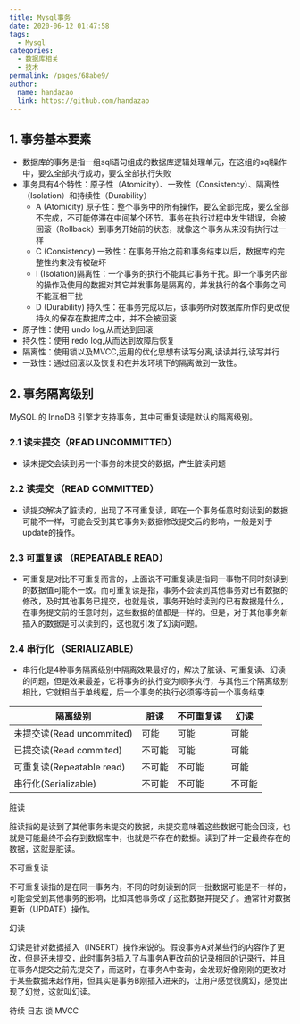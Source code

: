 ```yaml
---
title: Mysql事务
date: 2020-06-12 01:47:58
tags: 
  - Mysql
categories: 
  - 数据库相关
  - 技术
permalink: /pages/68abe9/
author: 
  name: handazao
  link: https://github.com/handazao
---
```



## 1. 事务基本要素
- 数据库的事务是指一组sql语句组成的数据库逻辑处理单元，在这组的sql操作中，要么全部执行成功，要么全部执行失败
- 事务具有4个特性：原子性（Atomicity）、一致性（Consistency）、隔离性（Isolation）和持续性（Durability）
   + A (Atomicity) 原子性：整个事务中的所有操作，要么全部完成，要么全部不完成，不可能停滞在中间某个环节。事务在执行过程中发生错误，会被回滚（Rollback）到事务开始前的状态，就像这个事务从来没有执行过一样
   + C (Consistency) 一致性：在事务开始之前和事务结束以后，数据库的完整性约束没有被破坏
   + I (Isolation)隔离性：一个事务的执行不能其它事务干扰。即一个事务内部的操作及使用的数据对其它并发事务是隔离的，并发执行的各个事务之间不能互相干扰
   + D (Durability) 持久性：在事务完成以后，该事务所对数据库所作的更改便持久的保存在数据库之中，并不会被回滚
- 原子性：使用 undo log,从而达到回滚
- 持久性：使用 redo log,从而达到故障后恢复
- 隔离性：使用锁以及MVCC,运用的优化思想有读写分离,读读并行,读写并行
- 一致性：通过回滚以及恢复和在并发环境下的隔离做到一致性。
## 2. 事务隔离级别  

   MySQL 的 InnoDB 引擎才支持事务，其中可重复读是默认的隔离级别。 

### 2.1 读未提交（READ UNCOMMITTED） 

   - 读未提交会读到另一个事务的未提交的数据，产生脏读问题   

### 2.2 读提交 （READ COMMITTED）

   - 读提交解决了脏读的，出现了不可重复读，即在一个事务任意时刻读到的数据可能不一样，可能会受到其它事务对数据修改提交后的影响，一般是对于update的操作。  
     
### 2.3 可重复读 （REPEATABLE READ）

- 可重复是对比不可重复而言的，上面说不可重复读是指同一事物不同时刻读到的数据值可能不一致。而可重复读是指，事务不会读到其他事务对已有数据的修改，及时其他事务已提交，也就是说，事务开始时读到的已有数据是什么，在事务提交前的任意时刻，这些数据的值都是一样的。但是，对于其他事务新插入的数据是可以读到的，这也就引发了幻读问题。  
  
### 2.4 串行化 （SERIALIZABLE）

- 串行化是4种事务隔离级别中隔离效果最好的，解决了脏读、可重复读、幻读的问题，但是效果最差，它将事务的执行变为顺序执行，与其他三个隔离级别相比，它就相当于单线程，后一个事务的执行必须等待前一个事务结束
  
   

| 隔离级别                  | 脏读   | 不可重复读 | 幻读   |
| ------------------------- | ------ | ---------- | ------ |
| 未提交读(Read uncommited) | 可能   | 可能       | 可能   |
| 已提交读(Read commited)   | 不可能 | 可能       | 可能   |
| 可重复读(Repeatable read) | 不可能 | 不可能     | 可能   |
| 串行化(Serializable)      | 不可能 | 不可能     | 不可能 |


脏读

脏读指的是读到了其他事务未提交的数据，未提交意味着这些数据可能会回滚，也就是可能最终不会存到数据库中，也就是不存在的数据。读到了并一定最终存在的数据，这就是脏读。

不可重复读

不可重复读指的是在同一事务内，不同的时刻读到的同一批数据可能是不一样的，可能会受到其他事务的影响，比如其他事务改了这批数据并提交了。通常针对数据更新（UPDATE）操作。

幻读

幻读是针对数据插入（INSERT）操作来说的。假设事务A对某些行的内容作了更改，但是还未提交，此时事务B插入了与事务A更改前的记录相同的记录行，并且在事务A提交之前先提交了，而这时，在事务A中查询，会发现好像刚刚的更改对于某些数据未起作用，但其实是事务B刚插入进来的，让用户感觉很魔幻，感觉出现了幻觉，这就叫幻读。  



待续 日志 锁 MVCC
